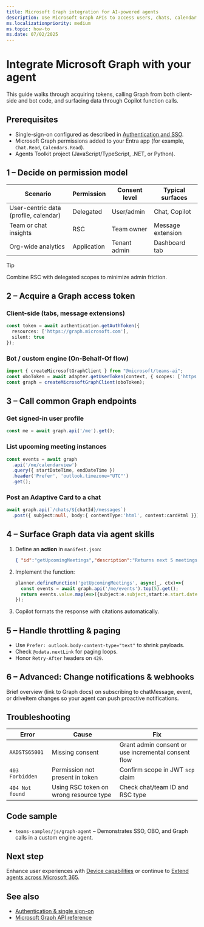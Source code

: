 ```yaml
---
title: Microsoft Graph integration for AI-powered agents  
description: Use Microsoft Graph APIs to access users, chats, calendar events, files, and insights directly from your Teams agent skills.  
ms.localizationpriority: medium  
ms.topic: how-to  
ms.date: 07/02/2025  
---
```

# Integrate Microsoft Graph with your agent  

This guide walks through acquiring tokens, calling Graph from both client-side and bot code, and surfacing data through Copilot function calls.

## Prerequisites  

- Single-sign-on configured as described in [Authentication and SSO](authentication-sso-outline.md).  
- Microsoft Graph permissions added to your Entra app (for example, `Chat.Read`, `Calendars.Read`).
- Agents Toolkit project (JavaScript/TypeScript, .NET, or Python).

## 1 – Decide on permission model  

| Scenario | Permission | Consent level | Typical surfaces |  
|----------|------------|---------------|------------------|  
| User-centric data (profile, calendar) | Delegated | User/admin | Chat, Copilot |  
| Team or chat insights | RSC | Team owner | Message extension |  
| Org-wide analytics | Application | Tenant admin | Dashboard tab |

> [!TIP]  
> Combine RSC with delegated scopes to minimize admin friction.

## 2 – Acquire a Graph access token  

### Client-side (tabs, message extensions)  

```ts
const token = await authentication.getAuthToken({
  resources: ['https://graph.microsoft.com'],
  silent: true
});
```

### Bot / custom engine (On-Behalf-Of flow)  

```ts
import { createMicrosoftGraphClient } from "@microsoft/teams-ai";
const oboToken = await adapter.getUserToken(context, { scopes: ['https://graph.microsoft.com/.default'] });
const graph = createMicrosoftGraphClient(oboToken);
```

## 3 – Call common Graph endpoints  

### Get signed-in user profile  

```ts
const me = await graph.api('/me').get();
```

### List upcoming meeting instances  

```ts
const events = await graph
  .api('/me/calendarview')
  .query({ startDateTime, endDateTime })
  .header('Prefer', 'outlook.timezone="UTC"')
  .get();
```

### Post an Adaptive Card to a chat  

```ts
await graph.api(`/chats/${chatId}/messages`)
  .post({ subject:null, body:{ contentType:'html', content:cardHtml }});
```

## 4 – Surface Graph data via agent skills  

1. Define an **action** in `manifest.json`:  

   ```json
   { "id":"getUpcomingMeetings","description":"Returns next 5 meetings","parameters":[] }
   ```  

2. Implement the function:  

   ```ts
   planner.defineFunction('getUpcomingMeetings', async(_, ctx)=>{
     const events = await graph.api('/me/events').top(5).get();
     return events.value.map(e=>({subject:e.subject,start:e.start.dateTime}));
   });
   ```  

3. Copilot formats the response with citations automatically.

## 5 – Handle throttling & paging  

- Use `Prefer: outlook.body-content-type="text"` to shrink payloads.  
- Check `@odata.nextLink` for paging loops.  
- Honor `Retry-After` headers on `429`.

## 6 – Advanced: Change notifications & webhooks  

Brief overview (link to Graph docs) on subscribing to chatMessage, event, or driveItem changes so your agent can push proactive notifications.

## Troubleshooting  

| Error | Cause | Fix |  
|-------|-------|-----|  
| `AADSTS65001` | Missing consent | Grant admin consent or use incremental consent flow |  
| `403 Forbidden` | Permission not present in token | Confirm scope in JWT `scp` claim |  
| `404 Not found` | Using RSC token on wrong resource type | Check chat/team ID and RSC type |

## Code sample  

- `teams-samples/js/graph-agent` – Demonstrates SSO, OBO, and Graph calls in a custom engine agent.

## Next step  

Enhance user experiences with [Device capabilities](../extend/device-capabilities-outline.md) or continue to [Extend agents across Microsoft 365](extend-agents-across-microsoft-365-outline.md).

## See also  

- [Authentication & single sign-on](authentication-sso-outline.md)  
- [Microsoft Graph API reference](/graph/api/overview?view=graph-rest-1.0)
